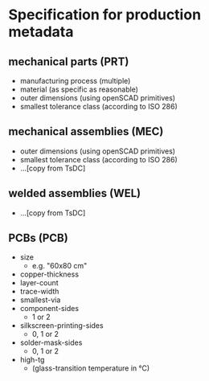 # Specification for production metadata

## mechanical parts (PRT)

- manufacturing process (multiple)
- material (as specific as reasonable)
- outer dimensions (using openSCAD primitives)
- smallest tolerance class (according to ISO 286)

## mechanical assemblies (MEC)

- outer dimensions (using openSCAD primitives)
- smallest tolerance class (according to ISO 286)
- …[copy from TsDC]

## welded assemblies (WEL)

- …[copy from TsDC]

## PCBs (PCB)

- size
  - e.g. "60x80 cm"
- copper-thickness
- layer-count
- trace-width
- smallest-via
- component-sides
  - 1 or 2
- silkscreen-printing-sides
  - 0, 1 or 2
- solder-mask-sides
  - 0, 1 or 2
- high-tg
  - (glass-transition temperature in °C)
